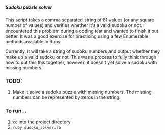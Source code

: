 ##### Sudoku puzzle solver

This script takes a comma separated string of 81 values (or any square number of values) and verifies whether it's a valid sudoku or not.
I encountered this problem during a coding test and wanted to finish it out better. It was a good exercise for practicing using a few Enumerable methods available in Ruby.

Currently, it will take a string of sudoku numbers and output whether they make up a valid sudoku or not. This was a process to fully think through how to put this this together, however, it doesn't yet solve a sudoku with missing numbers.

### TODO:
1. Make it solve a sudoku puzzle with missing numbers. The missing numbers can be represented by zeros in the string.

### To run...
1. `cd` into the project directory
2. `ruby sudoku_solver.rb`
